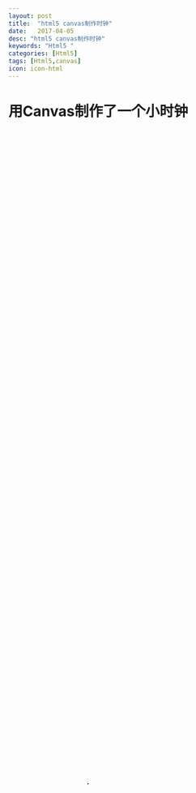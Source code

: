 ```yaml
---
layout: post
title:  "html5 canvas制作时钟"
date:   2017-04-05
desc: "html5 canvas制作时钟"
keywords: "Html5 "
categories: [Html5]
tags: [Html5,canvas]
icon: icon-html
---
```


# 用Canvas制作了一个小时钟 #
   <style type="text/css">
		#myCanvas{
			position:absolute;
			top:40%;
			left:40%;			
			border: 1px solid black
		}
  </style>
 <canvas id="myCanvas" height="200px" width="200px"></canvas>